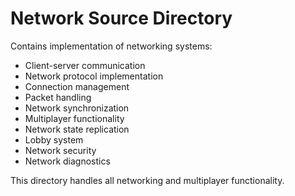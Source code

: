 # Network Source Directory

Contains implementation of networking systems:

- Client-server communication
- Network protocol implementation
- Connection management
- Packet handling
- Network synchronization
- Multiplayer functionality
- Network state replication
- Lobby system
- Network security
- Network diagnostics

This directory handles all networking and multiplayer functionality.
